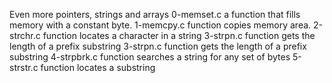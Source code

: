 Even more pointers, strings and arrays
0-memset.c
a function that fills memory with a constant byte.
 1-memcpy.c
function copies memory area.
2-strchr.c
function locates a character in a string
3-strpn.c
function gets the length of a prefix substring
3-strpn.c
function gets the length of a prefix substring
4-strpbrk.c
function searches a string for any set of bytes
5-strstr.c
function locates a substring
